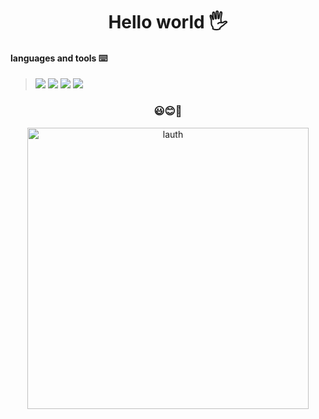 <h1 align=center>Hello world 🖐</h1>



#### languages and tools ⌨️
> <a><img src="https://img.shields.io/static/v1?logo=Spring&message=Spring&label=&color=white"/></a>
<a><img src="https://img.shields.io/static/v1?logo=java&message=Java&label=&color=red"/></a>
<a><img src="https://img.shields.io/static/v1?logo=GIT&message=Git&label=&color=orange"/></a>
<a><img src="https://img.shields.io/static/v1?logo=docker&message=Docker&label=&color=black"/></a>


<h3 align=center>😃😊🤪</h3>
<p align=center>
  <img src="https://user-images.githubusercontent.com/51475411/199662277-f99abb61-ebce-47ec-8249-0c6f24654a8c.jpg" alt="lauth" width="450" />
</p>

